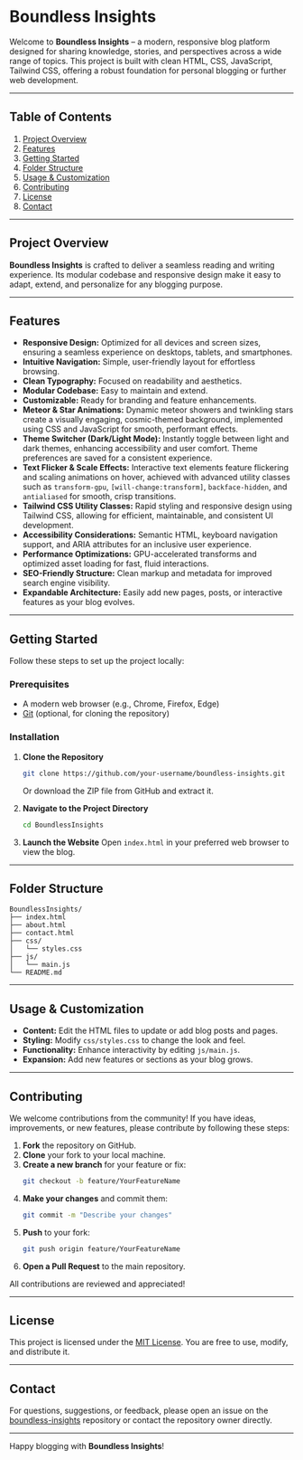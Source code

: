 # Boundless Insights

Welcome to **Boundless Insights** – a modern, responsive blog platform designed for sharing knowledge, stories, and perspectives across a wide range of topics. This project is built with clean HTML, CSS, JavaScript, Tailwind CSS, offering a robust foundation for personal blogging or further web development.

---

## Table of Contents

1. [Project Overview](#project-overview)
2. [Features](#features)
3. [Getting Started](#getting-started)
4. [Folder Structure](#folder-structure)
5. [Usage & Customization](#usage--customization)
6. [Contributing](#contributing)
7. [License](#license)
8. [Contact](#contact)

---

## Project Overview

**Boundless Insights** is crafted to deliver a seamless reading and writing experience. Its modular codebase and responsive design make it easy to adapt, extend, and personalize for any blogging purpose.

---

## Features

- **Responsive Design:** Optimized for all devices and screen sizes, ensuring a seamless experience on desktops, tablets, and smartphones.
- **Intuitive Navigation:** Simple, user-friendly layout for effortless browsing.
- **Clean Typography:** Focused on readability and aesthetics.
- **Modular Codebase:** Easy to maintain and extend.
- **Customizable:** Ready for branding and feature enhancements.
- **Meteor & Star Animations:** Dynamic meteor showers and twinkling stars create a visually engaging, cosmic-themed background, implemented using CSS and JavaScript for smooth, performant effects.
- **Theme Switcher (Dark/Light Mode):** Instantly toggle between light and dark themes, enhancing accessibility and user comfort. Theme preferences are saved for a consistent experience.
- **Text Flicker & Scale Effects:** Interactive text elements feature flickering and scaling animations on hover, achieved with advanced utility classes such as `transform-gpu`, `[will-change:transform]`, `backface-hidden`, and `antialiased` for smooth, crisp transitions.
- **Tailwind CSS Utility Classes:** Rapid styling and responsive design using Tailwind CSS, allowing for efficient, maintainable, and consistent UI development.
- **Accessibility Considerations:** Semantic HTML, keyboard navigation support, and ARIA attributes for an inclusive user experience.
- **Performance Optimizations:** GPU-accelerated transforms and optimized asset loading for fast, fluid interactions.
- **SEO-Friendly Structure:** Clean markup and metadata for improved search engine visibility.
- **Expandable Architecture:** Easily add new pages, posts, or interactive features as your blog evolves.

---

## Getting Started

Follow these steps to set up the project locally:

### Prerequisites

- A modern web browser (e.g., Chrome, Firefox, Edge)
- [Git](https://git-scm.com/) (optional, for cloning the repository)

### Installation

1. **Clone the Repository**
   ```bash
   git clone https://github.com/your-username/boundless-insights.git
   ```
   Or download the ZIP file from GitHub and extract it.

2. **Navigate to the Project Directory**
   ```bash
   cd BoundlessInsights
   ```

3. **Launch the Website**
   Open `index.html` in your preferred web browser to view the blog.

---

## Folder Structure

```
BoundlessInsights/
├── index.html
├── about.html
├── contact.html
├── css/
│   └── styles.css
├── js/
│   └── main.js
└── README.md
```

---

## Usage & Customization

- **Content:** Edit the HTML files to update or add blog posts and pages.
- **Styling:** Modify `css/styles.css` to change the look and feel.
- **Functionality:** Enhance interactivity by editing `js/main.js`.
- **Expansion:** Add new features or sections as your blog grows.

---

## Contributing

We welcome contributions from the community! If you have ideas, improvements, or new features, please contribute by following these steps:

1. **Fork** the repository on GitHub.
2. **Clone** your fork to your local machine.
3. **Create a new branch** for your feature or fix:
   ```bash
   git checkout -b feature/YourFeatureName
   ```
4. **Make your changes** and commit them:
   ```bash
   git commit -m "Describe your changes"
   ```
5. **Push** to your fork:
   ```bash
   git push origin feature/YourFeatureName
   ```
6. **Open a Pull Request** to the main repository.

All contributions are reviewed and appreciated!

---

## License

This project is licensed under the [MIT License](LICENSE). You are free to use, modify, and distribute it.

---

## Contact

For questions, suggestions, or feedback, please open an issue on the [boundless-insights](https://github.com/webcreaterRam/boundless-insights) repository or contact the repository owner directly.

---

Happy blogging with **Boundless Insights**!